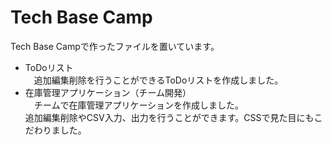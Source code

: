 # Tech Base Camp

Tech Base Campで作ったファイルを置いています。

- ToDoリスト<br>
　追加編集削除を行うことができるToDoリストを作成しました。
- 在庫管理アプリケーション（チーム開発）<br>
　チームで在庫管理アプリケーションを作成しました。<br>
  追加編集削除やCSV入力、出力を行うことができます。CSSで見た目にもこだわりました。
